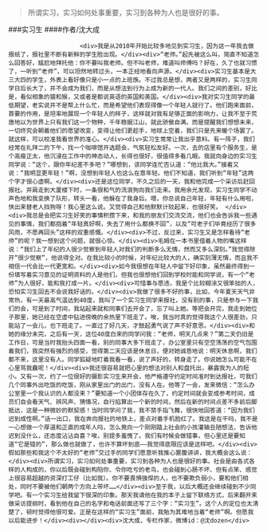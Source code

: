 > 所谓实习，实习如何处事重要，实习到各种为人也是很好的事。

###实习生
####作者/沈大成

						<div>我是从2010年开始比较多地见到实习生，因为这一年我去做报纸了，报社里不断有新鲜的学生脸出现。</div><div>“老师。”起先被这么叫，简直不知道怎么回答好，尴尬地拜托他：你不要叫我老师。但不叫老师，难道叫师傅吗？好在，久了也就习惯了，一听到“老师”，可以坦然地转过头，一本正经地看向声源。</div><div>实习生基本是大三大四的学生，外表上看好像只是小一点的上班族。不过我总是想，两者又是两样的，实习生同学日后长大了，并不会成为我们，而是从想法到行为上成为新的一代人。我们之间的差别，好比是，看似相象的猿和猴，又或者是都说英语的英国和美国。</div><div>我对实习生同学的最低期望，老实说并不是帮上什么忙，而是希望他们表现得像一个年轻人就行了。他们跑来面前，首要的作用，是坦率地展现一个年轻人的样子，这样就对我有足够正面的影响力，让我不至于荒唐地以为世界上只有我们这一个物种，千年稳据江山，就此骄傲自满。而是提醒我们想想未来，一切终究会朝着他们的愿望改变，变得让他们更趁手，地球上空着，我们只是先来暖个场罢了。就这样，可以校准我看世界的准心。</div><div>实习生常常让我出乎意料。有一阵子，我们经常在礼拜二的下午，找一个咖啡馆开选题会，气氛轻松友好。一次，去的店里有个服务生，是个高瘦正太，他沉浸在工作中的神态动人，长得也很好，很值得多看几眼。我就向身边的实习生同学说：“这个，跟你年纪差不多吧？”哪想到，该同学连忙否认道：“他比我大。”接着又说：“我明显更年轻！”啊，没想到年轻人也这么在意年轻。他们不知道，我们听到“年轻”这两个字才很心虚啊。</div><div>还是这位同学，不久之后的一天，我和他完成一个采访后赶回报社。并肩走到大厦楼下时，一条很和气的流浪狗向我们走来。我用余光发现，实习生同学不动声色地和我变换了队形，转头一看，他躲在了我身后。喂，你总说自己年轻，年轻有什么用啦，快出来替老人挡狗呀！我心里这么说。又觉得自己和他默默计较起来，也很好笑。 </div><div>我总是会把实习生好笑的事情积攒下来，和我的朋友们交流交流，他们也会告诉我一些遇见的事情，我们都抱着“年轻真好啊，失去了用什么都换不回”，以及“可老子们毕竟经历了很多风雨，不愿再回头”这样的双重感慨。</div><div>不过，反过来，实习生又是怎样看待“老师”的呢？我一想到这个问题，就很心惊。</div><div>毛姆在一本书里借着人物的嘴这样说：“我们上了年纪的人很少觉察到年轻人对我们的判断多么无情，然而又多么深刻。”我觉得除开“很少觉察”，他说得全对。在我比较小的时候，对年纪比较大的人，确实刻薄无情，而且我不相信一代会比一代更宽和。</div><div>如今我很想在年轻人中留下好印象，虽然最终得到一份填写着实习意见的证明资料的人是他们，但我也很想他们回到学校时能和同学说，有一个“老师”为人很好，能和我打成一片。</div><div>可惜事与愿违，我是个比较糊涂又很笨拙的人，恐怕实习生回去不会说我好话的。</div><div>我做了很多不好的事，比如，今年夏天天气非常热，有一天最高气温达到40度，我叫了一个实习生同学来报社，没有别的事，只是参与一下我们的会，可是到了时间，我站起来就和同事们去开会了，忘了叫上她。等把会开完，我走到她位子那里，她已经在空虚中钻进傍晚的余热里下班走了。唉，我当时真的觉得我这个人很差劲，只能站了一会儿，也下班走了。一直过了好几天，才鼓起勇气说了声不好意思。</div><div>和她的缘分未完，之后有一天，这位40度白来的同学问我：“老师，明天几点来？”第二天仍旧是工作日，可是当时我抬头四面一看，别的同事大多下班走了，办公室里只有空空荡荡的空气包围着我们，我突然有强烈的感受，觉得第二天应该是休息日，便对她诚恳地说：明天休息啊，我们都不来，这里没有人。同学狐疑地盯着我看一看，说了声好的，转身走了。你说她怎么可能不在心里骂我蠢呢！</div><div>我还很容易就把心里的想法对别人和盘托出，暴露我为人的短小。又有一次，约了一位很好的摄影实习生来开会，他严格遵守约定时间准时到达报社，可我们几个同事外出吃饭的吃饭，刚从家里出门的出门，没有人在。他等了一会，发来微信：“怎么办公室里一个我认识的人都没来？”要知道一个小团体存在久了，约定时间就会变成参考时间，成员们自会看天气、辨风声、猜情况，自行掐算出一个新的时间，然后在新的时间点差不多前后脚抵达，这是一种微妙的默契感！当时同学问了我，我不禁手指飞舞，很快地回答道：“因为我们迟到成性啊。”话一出口，我在奔向报社的地铁上，差点对着手机脸红了。我这是在干吗，我不是一心想做一个厚道和正直的成年人吗，怎么竟向一个刚刚踏上社会的小孩灌输丑陋想法，告诉他迟到没什么，还态度沾沾自喜？唉，别提多羞愧了。我们有时候会做错事，但心里还是要知道“它是错的”，那么做也就做了，也许不算坏到底——我觉得底限应该是这样吧。</div><div>假如那些和我这个不太好的“老师”交过手的同学们愿意听我推心置腹讲讲，我大概会这么说：</div><div>所谓实习，实习如何处事重要，实习到各种为人也是很好的事。社会是由各式各样的人构成的，你以后既会碰到构陷你、令你吃亏的老鸟，也会碰到心肠不坏、但有点笨、感觉上很容易超越的资深打工仔（比如我）。你不要畏惧强悍的人，也不要欺负弱小，要和他们相处，同时不要被他们朝两个方向上带坏……</div><div>至于我，以后大概还会继续碰到不少同学吧。有一个实习生给我留下很深的印象。那天我请他在我的本子上留下联络方式，后来翻开来做采访提纲时，看到他在自己的名字和电话前面还写了三个字：“实习生”。这个人的定位也太清楚了，顿时觉得他很可爱。正是在这样的“实习生”面前，我勉为其难地当着“老师”啊。但愿我以后能进步！</div><div></div><div>沈大成，专栏作家，微博id：@沈dozen</div>			  		